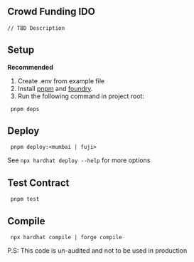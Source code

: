 ## Crowd Funding IDO

`// TBD Description`

## Setup

**Recommended**

1. Create .env from example file
2. Install [pnpm](https://pnpm.io/installation)
   and [foundry](https://book.getfoundry.sh/getting-started/installation).
3. Run the following command in project root:

```shell
 pnpm deps
```

## Deploy

```shell
 pnpm deploy:<mumbai | fuji>
```

See `npx hardhat deploy --help` for more options

## Test Contract

```shell
 pnpm test
```

## Compile

```shell
 npx hardhat compile | forge compile
```

P.S: This code is un-audited and not to be used in production
